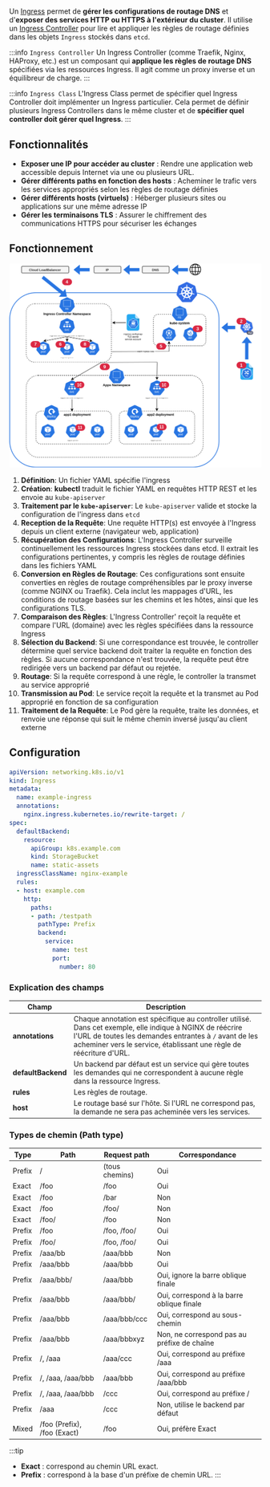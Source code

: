 # <KubernetesIcon icon='/clusters/learning/kubernetes/icons/ing.svg' label='Ingress' :width='45' :height='45' />

Un [Ingress](https://kubernetes.io/docs/concepts/services-networking/ingress/) permet de **gérer les configurations de routage DNS** et d'**exposer des services HTTP ou HTTPS à l'extérieur du cluster**. Il utilise un [Ingress Controller](https://kubernetes.io/docs/concepts/services-networking/ingress-controllers/) pour lire et appliquer les règles de routage définies dans les objets `Ingress` stockés dans `etcd`.

:::info `Ingress Controller`
Un Ingress Controller (comme Traefik, Nginx, HAProxy, etc.) est un composant qui **applique les règles de routage DNS** spécifiées via les ressources Ingress. Il agit comme un proxy inverse et un équilibreur de charge.
:::

:::info `Ingress Class`
L'Ingress Class permet de spécifier quel Ingress Controller doit implémenter un Ingress particulier. Cela permet de définir plusieurs Ingress Controllers dans le même cluster et de **spécifier quel controller doit gérer quel Ingress**.
:::

## Fonctionnalités

- **Exposer une IP pour accéder au cluster** : Rendre une application web accessible depuis Internet via une ou plusieurs URL.
- **Gérer différents paths en fonction des hosts** :  Acheminer le trafic vers les services appropriés selon les règles de routage définies
- **Gérer différents hosts (virtuels)** : Héberger plusieurs sites ou applications sur une même adresse IP
- **Gérer les terminaisons TLS** : Assurer le chiffrement des communications HTTPS pour sécuriser les échanges

## Fonctionnement

![ingress](/learning/kubernetes/ingress.svg)

1. **Définition**: Un fichier YAML spécifie l'ingress
2. **Création**: **kubectl**  traduit le fichier YAML en requêtes HTTP REST et les envoie au `kube-apiserver`
3. **Traitement par le `kube-apiserver`**: Le `kube-apiserver` valide et stocke la configuration de l'ingress dans `etcd`
4. **Reception de la Requête**: Une requête HTTP(s) est envoyée à l'Ingress depuis un client externe (navigateur web, application)
5. **Récupération des Configurations**: L'Ingress Controller surveille continuellement les ressources Ingress stockées dans etcd. Il extrait les configurations pertinentes, y compris les règles de routage définies dans les fichiers YAML
6. **Conversion en Règles de Routage**: Ces configurations sont ensuite converties en règles de routage compréhensibles par le proxy inverse (comme NGINX ou Traefik). Cela inclut les mappages d'URL, les conditions de routage basées sur les chemins et les hôtes, ainsi que les configurations TLS.
7. **Comparaison des Règles**: L'Ingress Controller' reçoit la requête et compare l'URL (domaine) avec les règles spécifiées dans la ressource Ingress
8. **Sélection du Backend**: Si une correspondance est trouvée, le controller détermine quel service backend doit traiter la requête en fonction des règles. Si aucune correspondance n'est trouvée, la requête peut être redirigée vers un backend par défaut ou rejetée.
9. **Routage**: Si la requête correspond à une règle, le controller la transmet au service approprié
10. **Transmission au Pod**: Le service reçoit la requête et la transmet au Pod approprié en fonction de sa configuration
11. **Traitement de la Requête**: Le Pod gère la requête, traite les données, et renvoie une réponse qui suit le même chemin inversé jusqu'au client externe

## Configuration

```yaml
apiVersion: networking.k8s.io/v1
kind: Ingress
metadata:
  name: example-ingress
  annotations:
    nginx.ingress.kubernetes.io/rewrite-target: /
spec:
  defaultBackend:
    resource:
      apiGroup: k8s.example.com
      kind: StorageBucket
      name: static-assets
  ingressClassName: nginx-example
  rules:
  - host: example.com
    http:
      paths:
      - path: /testpath
        pathType: Prefix
        backend:
          service:
            name: test
            port:
              number: 80
```

### Explication des champs

| Champ            | Description                                                                                                            |
|------------------|------------------------------------------------------------------------------------------------------------------------|
| **annotations**  | Chaque annotation est spécifique au controller utilisé. Dans cet exemple, elle indique à NGINX de réécrire l'URL de toutes les demandes entrantes à `/` avant de les acheminer vers le service, établissant une règle de réécriture d'URL. |
| **defaultBackend** | Un backend par défaut est un service qui gère toutes les demandes qui ne correspondent à aucune règle dans la ressource Ingress.                          |
| **rules**        | Les règles de routage.                                                                                                 |
| **host**         | Le routage basé sur l'hôte. Si l'URL ne correspond pas, la demande ne sera pas acheminée vers les services.                                                 |

### Types de chemin (Path type)

| Type    | Path      | Request path   | Correspondance      |
|---------|-----------|----------------|---------------------|
| Prefix  | /         | (tous chemins) | Oui                 |
| Exact   | /foo      | /foo           | Oui                 |
| Exact   | /foo      | /bar           | Non                 |
| Exact   | /foo      | /foo/          | Non                 |
| Exact   | /foo/     | /foo           | Non                 |
| Prefix  | /foo      | /foo, /foo/    | Oui                 |
| Prefix  | /foo/     | /foo, /foo/    | Oui                 |
| Prefix  | /aaa/bb   | /aaa/bbb       | Non                 |
| Prefix  | /aaa/bbb  | /aaa/bbb       | Oui                 |
| Prefix  | /aaa/bbb/ | /aaa/bbb       | Oui, ignore la barre oblique finale |
| Prefix  | /aaa/bbb  | /aaa/bbb/      | Oui, correspond à la barre oblique finale |
| Prefix  | /aaa/bbb  | /aaa/bbb/ccc   | Oui, correspond au sous-chemin     |
| Prefix  | /aaa/bbb  | /aaa/bbbxyz    | Non, ne correspond pas au préfixe de chaîne |
| Prefix  | /, /aaa   | /aaa/ccc       | Oui, correspond au préfixe /aaa    |
| Prefix  | /, /aaa, /aaa/bbb | /aaa/bbb | Oui, correspond au préfixe /aaa/bbb |
| Prefix  | /, /aaa, /aaa/bbb | /ccc   | Oui, correspond au préfixe /        |
| Prefix  | /aaa      | /ccc           | Non, utilise le backend par défaut  |
| Mixed   | /foo (Prefix), /foo (Exact) | /foo | Oui, préfère Exact           |

:::tip
- **Exact** : correspond au chemin URL exact.
- **Prefix** : correspond à la base d'un préfixe de chemin URL.
:::